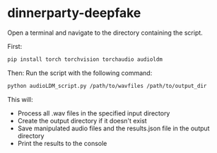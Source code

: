 # dinnerparty-deepfake
Open a terminal and navigate to the directory containing the script.

First:
```bash
pip install torch torchvision torchaudio audioldm
```
Then:
Run the script with the following command:
```bash
python audioLDM_script.py /path/to/wavfiles /path/to/output_dir
```

This will:
- Process all .wav files in the specified input directory
- Create the output directory if it doesn't exist
- Save manipulated audio files and the results.json file in the output directory
- Print the results to the console
